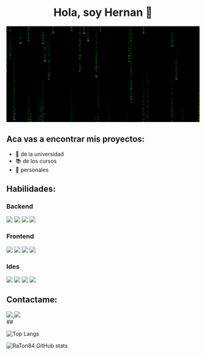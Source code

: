 <div align="center"> <h1>Hola, soy Hernan 👋</h1>

 <div align="center">      
        <img src="matrix.gif" alt="logo-unahur" width="700" height="250" />
    </div>
 </div>
 
## Aca vas a encontrar mis proyectos:
- 🏫 de la universidad
- 📚 de los cursos
- 💼 personales

## Habilidades:

### Backend

<div>
 <img src=https://img.shields.io/badge/Java-ED8B00?style=for-the-badge&logo=openjdk&logoColor=white />  
 <img src=https://img.shields.io/badge/MySQL-00000F?style=for-the-badge&logo=mysql&logoColor=white /> 
 <img src=https://img.shields.io/badge/MariaDB-003545?style=for-the-badge&logo=mariadb&logoColor=white /> 
 <img src=https://img.shields.io/badge/Oracle-F80000?style=for-the-badge&logo=Oracle&logoColor=white /> 
</div> 

### Frontend

<div>
 <img src=https://img.shields.io/badge/HTML5-E34F26?style=for-the-badge&logo=html5&logoColor=white />
 <img src=https://img.shields.io/badge/CSS3-1572B6?style=for-the-badge&logo=css3&logoColor=white />
 <img src=https://img.shields.io/badge/Bootstrap-563D7C?style=for-the-badge&logo=bootstrap&logoColor=white />
 <img src=https://img.shields.io/badge/JavaScript-F7DF1E?style=for-the-badge&logo=javascript&logoColor=black />
</div>

### Ides

<div>
 <img src=https://img.shields.io/badge/IntelliJ_IDEA-000000.svg?style=for-the-badge&logo=intellij-idea&logoColor=white />
 <img src=https://img.shields.io/badge/Visual_Studio-5C2D91?style=for-the-badge&logo=visual%20studio&logoColor=white />
 <img src=https://img.shields.io/badge/apache%20netbeans-1B6AC6?style=for-the-badge&logo=apache%20netbeans%20IDE&logoColor=white />
 <img src=https://img.shields.io/badge/JavaScript-F7DF1E?style=for-the-badge&logo=javascript&logoColor=black />
</div>

## Contactame:

<a href="mailto:hjvilez@gmail.com" >
<img src=https://img.shields.io/badge/Gmail-D14836?style=for-the-badge&logo=gmail&logoColor=white />
</a>
<a href="https://www.linkedin.com/in/hernan-viltez-434418297/" >
<img src=https://img.shields.io/badge/LinkedIn-0077B5?style=for-the-badge&logo=linkedin&logoColor=white />
</a>
<br>
##

![Top Langs](https://github-readme-stats.vercel.app/api/top-langs/?username=RaTon84&layout=compact&theme=dark)

![RaTon84 GitHub stats](https://github-readme-stats.vercel.app/api?username=RaTon84&hide=stars,issues,prs&show_icons=true&theme=dark)
<!--
**Her55/Her55** is a ✨ _special_ ✨ repository because its `README.md` (this file) appears on your GitHub profile.

Here are some ideas to get you started:

- 🔭 I’m currently working on ...
- 🌱 I’m currently learning ...
- 👯 I’m looking to collaborate on ...
- 🤔 I’m looking for help with ...
- 💬 Ask me about ...
- 📫 How to reach me: ...
- 😄 Pronouns: ...
- ⚡ Fun fact: ...
-->
